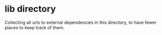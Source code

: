 # lib directory

Collecting all urls to external dependencies in this directory, to have
fewer places to keep track of them.
